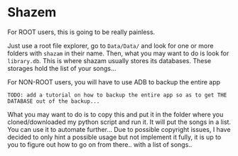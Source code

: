 # Shazem


For ROOT users, this is going to be really painless. 

Just use a root file explorer, go to `Data/Data/` and look for one or more folders with `shazam` in their name. Then, what you may want to do is look for `library.db`. This is where shazam usually stores its databases. These storages hold the list of your songs...

For NON-ROOT users, you will have to use ADB to backup the entire app 

`TODO: add a tutorial on how to backup the entire app so as to get THE DATABASE out of the backup...`


What you may want to do is to copy this and put it in the folder where you cloned/downloaded my python script and run it. 
It will put the songs in a list. You can use it to automate further... Due to possible copyright issues, I have decided to only hint a possible usage but not implement it fully, it is up to you to figure out how to go on from there.. with a list of songs..
